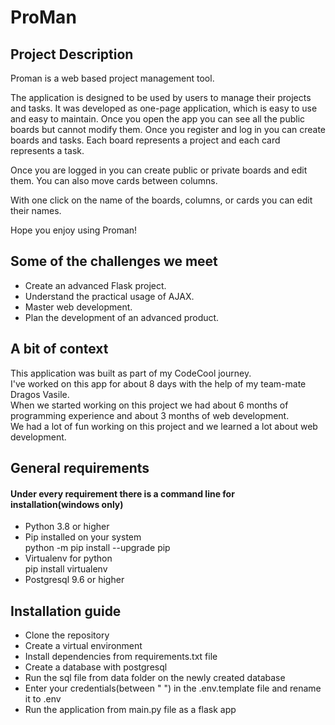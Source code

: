 # ProMan

## Project Description

Proman is a web based project management tool.

The application is designed to be used by users to manage their projects and tasks.
It was developed as one-page application, which is easy to use and easy to maintain.
Once you open the app you can see all the public boards but cannot modify them. Once you register and log in you can create boards and tasks.
Each board represents a project and each card represents a task.

Once you are logged in you can create public or private boards and edit them.
You can also move cards between columns.

With one click on the name of the boards, columns, or cards you can edit their names.

Hope you enjoy using Proman!

## Some of the challenges we meet

- Create an advanced Flask project.
- Understand the practical usage of AJAX.
- Master web development.
- Plan the development of an advanced product.

## A bit of context

This application was built as part of my CodeCool journey. \
I've worked on this app for about 8 days with the help of my team-mate Dragos Vasile. \
When we started working on this project we had about 6 months of programming experience and about 3 months of web development. \
We had a lot of fun working on this project and we learned a lot about web development.


## General requirements
#### Under every requirement there is a command line for installation(windows only)
 - Python 3.8 or higher 
 - Pip installed on your system \
  python -m pip install --upgrade pip
 - Virtualenv for python \
pip install virtualenv
 - Postgresql 9.6 or higher 

## Installation guide 

- Clone the repository
- Create a virtual environment
- Install dependencies from requirements.txt file
- Create a database with postgresql
- Run the sql file from data folder on the newly created database
- Enter your credentials(between " ") in the .env.template file and rename it to .env
- Run the application from main.py file as a flask app




